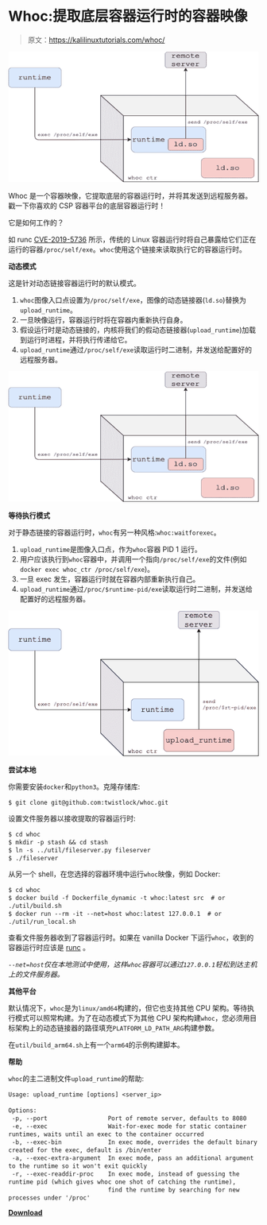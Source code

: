 # Whoc:提取底层容器运行时的容器映像

> 原文：<https://kalilinuxtutorials.com/whoc/>

[![](img//61fce1c0bafbb0d459087f1a6c6024d7.png)](https://blogger.googleusercontent.com/img/a/AVvXsEhoOtXTTgwAILo7_iVmwKDHiYFqUbdTTAaLwtkxF_o1uEl7cVjxgpPyycB1hmrcJSoO90Y4AtQLloD-nlpUfcurdePCzt5E-Za6ZryJW_LfFnAViUjIOVrhRxo0ggi0HDzk8rx5xJ3puaZ94h7wElqjr0Ei2xDYrIVBlfjrUN-g425lpMXY4pY5DD3d=s728)

Whoc 是一个容器映像，它提取底层的容器运行时，并将其发送到远程服务器。戳一下你喜欢的 CSP 容器平台的底层容器运行时！

它是如何工作的？

如 runc [CVE-2019-5736](https://unit42.paloaltonetworks.com/breaking-docker-via-runc-explaining-cve-2019-5736/) 所示，传统的 Linux 容器运行时将自己暴露给它们正在运行的容器`/proc/self/exe`。`whoc`使用这个链接来读取执行它的容器运行时。

**动态模式**

这是针对动态链接容器运行时的默认模式。

1.  `whoc`图像入口点设置为`/proc/self/exe`，图像的动态链接器(`ld.so`)替换为`upload_runtime`。
2.  一旦映像运行，容器运行时将在容器内重新执行自身。
3.  假设运行时是动态链接的，内核将我们的假动态链接器(`upload_runtime`)加载到运行时进程，并将执行传递给它。
4.  `upload_runtime`通过`/proc/self/exe`读取运行时二进制，并发送给配置好的远程服务器。

![](img//61fce1c0bafbb0d459087f1a6c6024d7.png)

**等待执行模式**

对于静态链接的容器运行时，`whoc`有另一种风格:`whoc:waitforexec`。

1.  `upload_runtime`是图像入口点，作为`whoc`容器 PID 1 运行。
2.  用户应该执行到`whoc`容器中，并调用一个指向`/proc/self/exe`的文件(例如`docker exec whoc_ctr /proc/self/exe`)。
3.  一旦 exec 发生，容器运行时就在容器内部重新执行自己。
4.  `upload_runtime`通过`/proc/$runtime-pid/exe`读取运行时二进制，并发送给配置好的远程服务器。

![](img//f2cc017f3e13a9d26af156a165b0e96e.png)

**尝试本地**

你需要安装`docker`和`python3`。克隆存储库:

```
$ git clone git@github.com:twistlock/whoc.git
```

设置文件服务器以接收提取的容器运行时:

```
$ cd whoc
$ mkdir -p stash && cd stash
$ ln -s ../util/fileserver.py fileserver 
$ ./fileserver
```

从另一个 shell，在您选择的容器环境中运行`whoc`映像，例如 Docker:

```
$ cd whoc
$ docker build -f Dockerfile_dynamic -t whoc:latest src  # or ./util/build.sh
$ docker run --rm -it --net=host whoc:latest 127.0.0.1  # or ./util/run_local.sh
```

查看文件服务器收到了容器运行时。如果在 vanilla Docker 下运行`whoc`，收到的容器运行时应该是 [runc](https://github.com/opencontainers/runc) 。

*`--net=host`仅在本地测试中使用，这样`whoc`容器可以通过`127.0.0.1`轻松到达主机上的文件服务器。*

**其他平台**

默认情况下，`whoc`是为`linux/amd64`构建的，但它也支持其他 CPU 架构。等待执行模式可以照常构建。为了在动态模式下为其他 CPU 架构构建`whoc`，您必须用目标架构上的动态链接器的路径填充`PLATFORM_LD_PATH_ARG`构建参数。

在`util/build_arm64.sh`上有一个`arm64`的示例构建脚本。

**帮助**

`whoc`的主二进制文件`upload_runtime`的帮助:

```
Usage: upload_runtime [options] <server_ip>

Options:
 -p, --port                 Port of remote server, defaults to 8080
 -e, --exec                 Wait-for-exec mode for static container runtimes, waits until an exec to the container occurred
 -b, --exec-bin             In exec mode, overrides the default binary created for the exec, default is /bin/enter
 -a, --exec-extra-argument  In exec mode, pass an additional argument to the runtime so it won't exit quickly
 -r, --exec-readdir-proc    In exec mode, instead of guessing the runtime pid (which gives whoc one shot of catching the runtime),
                            find the runtime by searching for new processes under '/proc'

```

[**Download**](https://github.com/twistlock/whoc)
